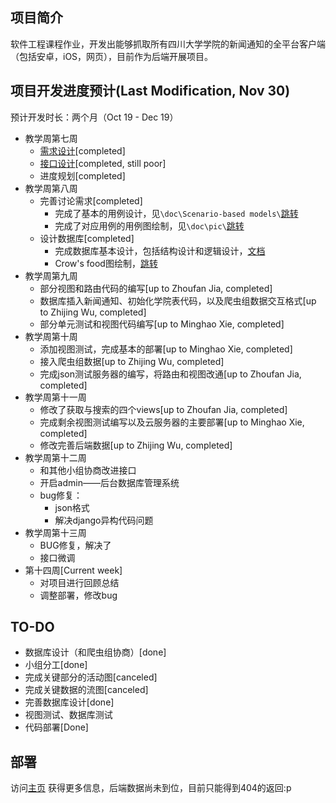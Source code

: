 ## 项目简介

软件工程课程作业，开发出能够抓取所有四川大学学院的新闻通知的全平台客户端（包括安卓，iOS，网页），目前作为后端开展项目。


## 项目开发进度预计(Last Modification, Nov 30)
预计开发时长：两个月（Oct 19 - Dec 19）

* 教学周第七周
	* [需求设计](https://github.com/Yetocome/AcaPush/tree/master/doc/Scenario-based%20models)[completed]
	* [接口设计](https://github.com/Yetocome/AcaPush/blob/master/doc/interfaces.md)[completed, still poor]
	* 进度规划[completed]
* 教学周第八周
	* 完善讨论需求[completed]
		* 完成了基本的用例设计，见`\doc\Scenario-based models\`[跳转](https://github.com/Yetocome/AcaPush/tree/master/doc/Scenario-based%20models)
		* 完成了对应用例的用例图绘制，见`\doc\pic\`[跳转](https://github.com/Yetocome/AcaPush/tree/master/doc/pic)
	* 设计数据库[completed]
		* 完成数据库基本设计，包括结构设计和逻辑设计，[文档](https://github.com/Yetocome/AcaPush/blob/master/doc/database/%E6%95%B0%E6%8D%AE%E5%BA%93%E8%AE%BE%E8%AE%A1%E8%AF%B4%E6%98%8E%E4%B9%A6.docx)
		* Crow's food图绘制，[跳转](https://github.com/Yetocome/AcaPush/blob/master/doc/pic/database-overview.png)
* 教学周第九周
	* 部分视图和路由代码的编写[up to Zhoufan Jia, completed]
	* 数据库插入新闻通知、初始化学院表代码，以及爬虫组数据交互格式[up to Zhijing Wu, completed]
	* 部分单元测试和视图代码编写[up to Minghao Xie, completed]
* 教学周第十周
	* 添加视图测试，完成基本的部署[up to Minghao Xie, completed]
	* 接入爬虫组数据[up to Zhijing Wu, completed]
	* 完成json测试服务器的编写，将路由和视图改通[up to Zhoufan Jia, completed]
* 教学周第十一周
	* 修改了获取与搜索的四个views[up to Zhoufan Jia, completed]
	* 完成剩余视图测试编写以及云服务器的主要部署[up to Minghao Xie, completed]
	* 修改完善后端数据[up to Zhijing Wu, completed]
* 教学周第十二周
	* 和其他小组协商改进接口
	* 开启admin——后台数据库管理系统
	* bug修复：
		* json格式
		* 解决django异构代码问题
* 教学周第十三周
	* BUG修复，解决了
	* 接口微调
* 第十四周[Current week]
	* 对项目进行回顾总结
	* 调整部署，修改bug

## TO-DO
* 数据库设计（和爬虫组协商）[done]
* 小组分工[done]
* 完成关键部分的活动图[canceled]
* 完成关键数据的流图[canceled]
* 完善数据库设计[done]
* 视图测试、数据库测试
* 代码部署[Done]


## 部署
访问[主页](xmhtest.cn) 获得更多信息，后端数据尚未到位，目前只能得到404的返回:p